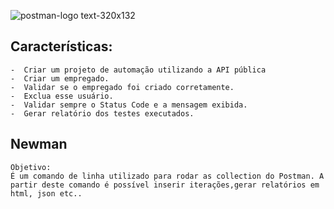 ![postman-logo text-320x132](https://user-images.githubusercontent.com/4249709/29496848-63ad446c-85b1-11e7-904e-a4ddad25e9db.png)


## Características: 
  	-  Criar um projeto de automação utilizando a API pública 
	-  Criar um empregado.
  	-  Validar se o empregado foi criado corretamente.
	-  Exclua esse usuário.
	-  Validar sempre o Status Code e a mensagem exibida.
   	-  Gerar relatório dos testes executados.
	

## Newman 

	Objetivo:
	É um comando de linha utilizado para rodar as collection do Postman. A partir deste comando é possível inserir iterações,gerar relatórios em html, json etc.. 
